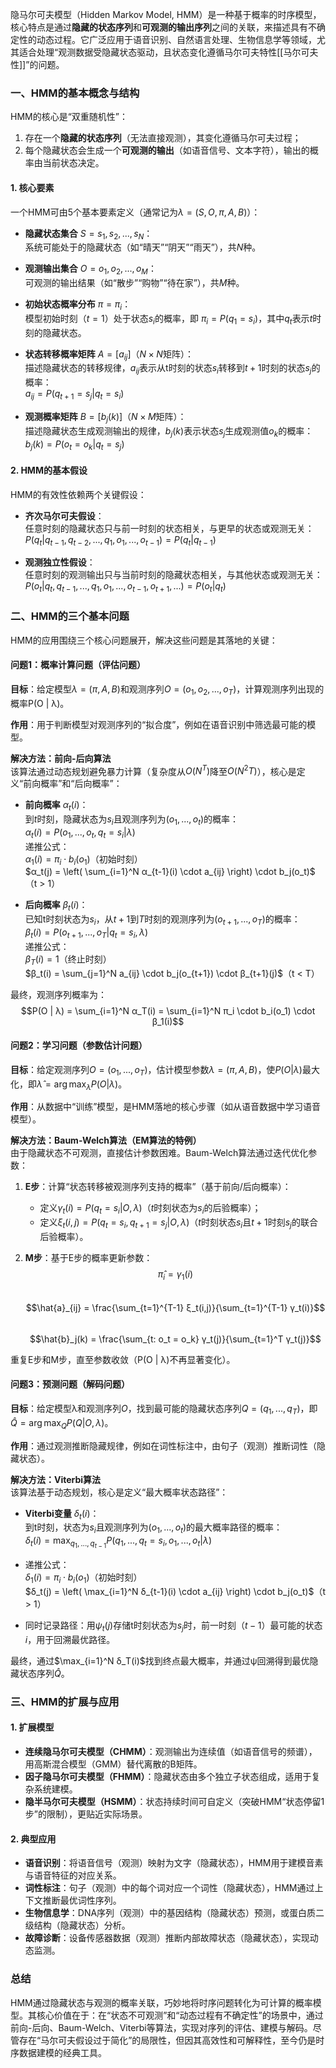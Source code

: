 隐马尔可夫模型（Hidden Markov Model, HMM）是一种基于概率的时序模型，核心特点是通过**隐藏的状态序列**和**可观测的输出序列**之间的关联，来描述具有不确定性的动态过程。它广泛应用于语音识别、自然语言处理、生物信息学等领域，尤其适合处理“观测数据受隐藏状态驱动，且状态变化遵循马尔可夫特性[[马尔可夫性]]”的问题。


### 一、HMM的基本概念与结构

HMM的核心是“双重随机性”：  
1. 存在一个**隐藏的状态序列**（无法直接观测），其变化遵循马尔可夫过程；  
2. 每个隐藏状态会生成一个**可观测的输出**（如语音信号、文本字符），输出的概率由当前状态决定。  

#### 1. 核心要素  
一个HMM可由5个基本要素定义（通常记为$λ=(S, O, π, A, B)$）：  

- **隐藏状态集合** $S = {s_1, s_2, ..., s_N}$：  
  系统可能处于的隐藏状态（如“晴天”“阴天”“雨天”），共$N$种。  

- **观测输出集合** $O = {o_1, o_2, ..., o_M}$：  
  可观测的输出结果（如“散步”“购物”“待在家”），共$M$种。  

- **初始状态概率分布** $π = {π_i}$：  
  模型初始时刻（$t=1$）处于状态$s_i$的概率，即 $π_i = P(q_1 = s_i)$，其中$q_t$表示$t$时刻的隐藏状态。  

- **状态转移概率矩阵** $A = [a_{ij}]$（$N×N$矩阵）：  
  描述隐藏状态的转移规律，$a_{ij}$表示从t时刻的状态$s_i$转移到$t+1$时刻的状态$s_j$的概率：  
  $a_{ij} = P(q_{t+1} = s_j | q_t = s_i)$  

- **观测概率矩阵** $B = [b_j(k)]$（$N×M$矩阵）：  
  描述隐藏状态生成观测输出的规律，$b_j(k)$表示状态$s_j$生成观测值$o_k$的概率：  
  $b_j(k) = P(o_t = o_k | q_t = s_j)$  


#### 2. HMM的基本假设  
HMM的有效性依赖两个关键假设：  

- **齐次马尔可夫假设**：  
  任意时刻的隐藏状态只与前一时刻的状态相关，与更早的状态或观测无关：  
  $P(q_t | q_{t-1}, q_{t-2}, ..., q_1, o_1, ..., o_{t-1}) = P(q_t | q_{t-1})$  

- **观测独立性假设**：  
  任意时刻的观测输出只与当前时刻的隐藏状态相关，与其他状态或观测无关：  
  $P(o_t | q_t, q_{t-1}, ..., q_1, o_1, ..., o_{t-1}, o_{t+1}, ...) = P(o_t | q_t)$  


### 二、HMM的三个基本问题  

HMM的应用围绕三个核心问题展开，解决这些问题是其落地的关键：  


#### 问题1：概率计算问题（评估问题）  
**目标**：给定模型$λ=(π, A, B)$和观测序列$O = (o_1, o_2, ..., o_T)$，计算观测序列出现的概率P(O | λ)。  

**作用**：用于判断模型对观测序列的“拟合度”，例如在语音识别中筛选最可能的模型。  

**解决方法：前向-后向算法**  
该算法通过动态规划避免暴力计算（复杂度从$O(N^T)$降至$O(N^2T)$），核心是定义“前向概率”和“后向概率”：  

- **前向概率** $α_t(i)$：  
  到$t$时刻，隐藏状态为$s_i$且观测序列为$(o_1, ..., o_t)$的概率：  
  $α_t(i) = P(o_1, ..., o_t, q_t = s_i | λ)$  
  递推公式：  
  $α_1(i) = π_i \cdot b_i(o_1)$（初始时刻）  
  $α_t(j) = \left( \sum_{i=1}^N α_{t-1}(i) \cdot a_{ij} \right) \cdot b_j(o_t)$（t > 1）  

- **后向概率** $β_t(i)$：  
  已知t时刻状态为$s_i$，从$t+1$到$T$时刻的观测序列为($o_{t+1}, ..., o_T$)的概率：  
  $β_t(i) = P(o_{t+1}, ..., o_T | q_t = s_i, λ)$  
  递推公式：  
  $β_T(i) = 1$（终止时刻）  
  $β_t(i) = \sum_{j=1}^N a_{ij} \cdot b_j(o_{t+1}) \cdot β_{t+1}(j)$（t < T）  

最终，观测序列概率为：  
$$P(O | λ) = \sum_{i=1}^N α_T(i) = \sum_{i=1}^N π_i \cdot b_i(o_1) \cdot β_1(i)$$  


#### 问题2：学习问题（参数估计问题）  
**目标**：给定观测序列$O = (o_1, ..., o_T)$，估计模型参数$λ=(π, A, B)$，使$P(O | λ)$最大化，即$\hat{λ} = \arg\max_λ P(O | λ)$。  

**作用**：从数据中“训练”模型，是HMM落地的核心步骤（如从语音数据中学习语音模型）。  

**解决方法：Baum-Welch算法（EM算法的特例）**  
由于隐藏状态不可观测，直接估计参数困难。Baum-Welch算法通过迭代优化参数：  

1. **E步**：计算“状态转移被观测序列支持的概率”（基于前向/后向概率）：  
   - 定义$γ_t(i) = P(q_t = s_i | O, λ)$（$t$时刻状态为$s_i$的后验概率）；  
   - 定义$ξ_t(i,j) = P(q_t = s_i, q_{t+1} = s_j | O, λ)$（$t$时刻状态$s_i$且$t+1$时刻$s_j$的联合后验概率）。  

2. **M步**：基于E步的概率更新参数：  
   $$\hat{π}_i = γ_1(i)$$  
   $$\hat{a}_{ij} = \frac{\sum_{t=1}^{T-1} ξ_t(i,j)}{\sum_{t=1}^{T-1} γ_t(i)}$$  
   $$\hat{b}_j(k) = \frac{\sum_{t: o_t = o_k} γ_t(j)}{\sum_{t=1}^T γ_t(j)}$$  

重复E步和M步，直至参数收敛（P(O | λ)不再显著变化）。  


#### 问题3：预测问题（解码问题）  
**目标**：给定模型λ和观测序列$O$，找到最可能的隐藏状态序列$Q = (q_1, ..., q_T)$，即$\hat{Q} = \arg\max_Q P(Q | O, λ)$。  

**作用**：通过观测推断隐藏规律，例如在词性标注中，由句子（观测）推断词性（隐藏状态）。  

**解决方法：Viterbi算法**  
该算法基于动态规划，核心是定义“最大概率状态路径”：  

- **Viterbi变量** $δ_t(i)$：  
  到t时刻，状态为$s_i$且观测序列为($o_1, ..., o_t$)的最大概率路径的概率：  
  $δ_t(i) = \max_{q_1, ..., q_{t-1}} P(q_1, ..., q_t = s_i, o_1, ..., o_t | λ)$  

- 递推公式：  
  $δ_1(i) = π_i \cdot b_i(o_1)$（初始时刻）  
  $δ_t(j) = \left( \max_{i=1}^N δ_{t-1}(i) \cdot a_{ij} \right) \cdot b_j(o_t)$（t > 1）  

- 同时记录路径：用$ψ_t(j)$存储t时刻状态为$s_j$时，前一时刻（$t-1$）最可能的状态$i$，用于回溯最优路径。  

最终，通过$\max_{i=1}^N δ_T(i)$找到终点最大概率，并通过ψ回溯得到最优隐藏状态序列$\hat{Q}$。  


### 三、HMM的扩展与应用  

#### 1. 扩展模型  
- **连续隐马尔可夫模型（CHMM）**：观测输出为连续值（如语音信号的频谱），用高斯混合模型（GMM）替代离散的B矩阵。  
- **因子隐马尔可夫模型（FHMM）**：隐藏状态由多个独立子状态组成，适用于复杂系统建模。  
- **隐半马尔可夫模型（HSMM）**：状态持续时间可自定义（突破HMM“状态停留1步”的限制），更贴近实际场景。  


#### 2. 典型应用  
- **语音识别**：将语音信号（观测）映射为文字（隐藏状态），HMM用于建模音素与语音特征的对应关系。  
- **词性标注**：句子（观测）中的每个词对应一个词性（隐藏状态），HMM通过上下文推断最优词性序列。  
- **生物信息学**：DNA序列（观测）中的基因结构（隐藏状态）预测，或蛋白质二级结构（隐藏状态）分析。  
- **故障诊断**：设备传感器数据（观测）推断内部故障状态（隐藏状态），实现动态监测。  


### 总结  
HMM通过隐藏状态与观测的概率关联，巧妙地将时序问题转化为可计算的概率模型。其核心价值在于：在“状态不可观测”和“动态过程有不确定性”的场景中，通过前向-后向、Baum-Welch、Viterbi等算法，实现对序列的评估、建模与解码。尽管存在“马尔可夫假设过于简化”的局限性，但因其高效性和可解释性，至今仍是时序数据建模的经典工具。